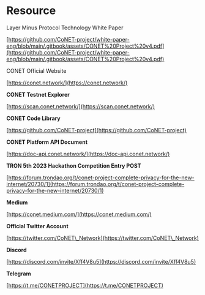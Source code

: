 # Resource

Layer Minus Protocol Technology White Paper

[https://github.com/CoNET-project/white-paper-eng/blob/main/.gitbook/assets/CONET%20Project%20v4.pdf](https://github.com/CoNET-project/white-paper-eng/blob/main/.gitbook/assets/CONET%20Project%20v4.pdf)

CONET Official Website

[https://conet.network/](https://conet.network/)

**CONET Testnet Explorer**

[https://scan.conet.network/](https://scan.conet.network/)

**CONET Code Library**

[https://github.com/CoNET-project](https://github.com/CoNET-project)

**CONET Platform API Document**

[https://doc-api.conet.network/](https://doc-api.conet.network/)

**TRON 5th 2023 Hackathon Competition Entry POST**

[https://forum.trondao.org/t/conet-project-complete-privacy-for-the-new-internet/20730/1](https://forum.trondao.org/t/conet-project-complete-privacy-for-the-new-internet/20730/1)

**Medium**

[https://conet.medium.com/](https://conet.medium.com/)

**Official Twitter Account**

[https://twitter.com/CoNET\_Network](https://twitter.com/CoNET\_Network)

**Discord**

[https://discord.com/invite/Xff4V8u5](https://discord.com/invite/Xff4V8u5)

**Telegram**

[https://t.me/CONETPROJECT](https://t.me/CONETPROJECT)
